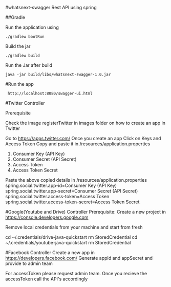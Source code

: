 #whatsnext-swagger
Rest API using spring


##Gradle

Run the application using 

```
./gradlew bootRun
```

Build the jar

```
./gradlew build
```

Run the Jar after build

```
java -jar build/libs/whatsnext-swagger-1.0.jar
```

#Run the app

```
 http://localhost:8080/swagger-ui.html
 ```
 
#Twitter Controller

Prerequisite

Check the image registerTwitter in images folder on how to create an app in Twitter

Go to https://apps.twitter.com/
Once you create an app
Click on Keys and Access Token
Copy and paste it in /resources/application.properties
1. Consumer Key (API Key)
2. Consumer Secret (API Secret)
3. Access Token
4. Access Token Secret

Paste the above copied details in /resources/application.properties
spring.social.twitter.app-id=Consumer Key (API Key)
spring.social.twitter.app-secret=Consumer Secret (API Secret)
spring.social.twitter.access-token=Access Token
spring.social.twitter.access-token-secret=Access Token Secret


#Google(Youtube and Drive) Controller
Prerequisite:
Create a new project in https://console.developers.google.com


Remove local credentials from your machine and start from fresh

cd ~/.credentials/drive-java-quickstart
rm StoredCredential
cd ~/.credentials/youtube-java-quickstart
rm StoredCredential


#Facebook Controller
Create a new app in https://developers.facebook.com/
Generate appId and appSecret and provide to admin team

For accessToken please request admin team. Once you recieve the accessToken call the API's accordingly



